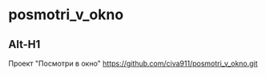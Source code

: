 # posmotri_v_okno
Alt-H1
------
Проект "Посмотри в окно" https://github.com/civa911/posmotri_v_okno.git